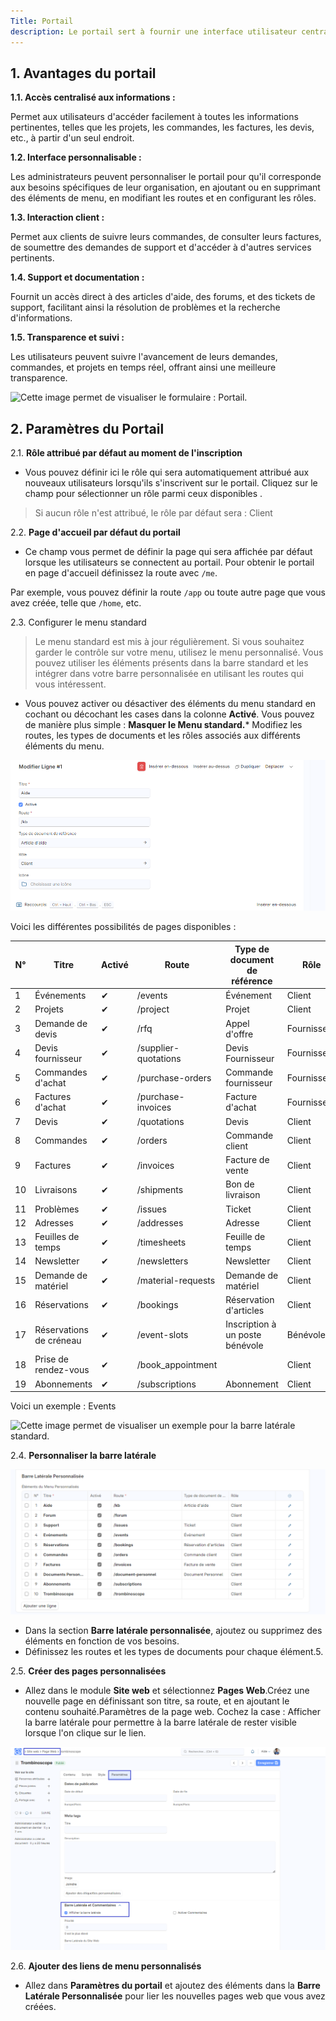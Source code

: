 ```yaml
---
Title: Portail
description: Le portail sert à fournir une interface utilisateur centralisée pour accéder à diverses fonctionnalités et informations.
---
```



## 1. Avantages du portail  

**1.1. Accès centralisé aux informations :**

Permet aux utilisateurs d'accéder facilement à toutes les informations pertinentes, telles que les projets, les commandes, les factures, les devis, etc., à partir d'un seul endroit.

**1.2. Interface personnalisable :**

Les administrateurs peuvent personnaliser le portail pour qu'il corresponde aux besoins spécifiques de leur organisation, en ajoutant ou en supprimant des éléments de menu, en modifiant les routes et en configurant les rôles.

**1.3. Interaction client :**

Permet aux clients de suivre leurs commandes, de consulter leurs factures, de soumettre des demandes de support et d'accéder à d'autres services pertinents.

**1.4. Support et documentation :**

Fournit un accès direct à des articles d'aide, des forums, et des tickets de support, facilitant ainsi la résolution de problèmes et la recherche d'informations.

**1.5. Transparence et suivi :**

Les utilisateurs peuvent suivre l'avancement de leurs demandes, commandes, et projets en temps réel, offrant ainsi une meilleure transparence.

![Cette image permet de visualiser le formulaire : Portail.](/Portail%20barre%20lat%C3%A9rale%20.png)

## 2. Paramètres du Portail

2.1. **Rôle attribué par défaut au moment de l'inscription**

- Vous pouvez définir ici le rôle qui sera automatiquement attribué aux nouveaux utilisateurs lorsqu'ils s'inscrivent sur le portail. Cliquez sur le champ pour sélectionner un rôle parmi ceux disponibles .

> Si aucun rôle n'est attribué, le rôle par défaut sera : Client

2.2. **Page d'accueil par défaut du portail**

- Ce champ vous permet de définir la page qui sera affichée par défaut lorsque les utilisateurs se connectent au portail. Pour obtenir le portail en page d'accueil définissez la route avec `/me`.

Par exemple, vous pouvez définir la route `/app` ou toute autre page que vous avez créée, telle que `/home`, etc.

2.3. Configurer le menu standard

> Le menu standard est mis à jour régulièrement. Si vous souhaitez garder le contrôle sur votre menu, utilisez le menu personnalisé. Vous pouvez utiliser les éléments présents dans la barre standard et les intégrer dans votre barre personnalisée en utilisant les routes qui vous intéressent.

- Vous pouvez activer ou désactiver des éléments du menu standard en cochant ou décochant les cases dans la colonne **Activé**. Vous pouvez de manière plus simple : **Masquer le Menu standard.*** Modifiez les routes, les types de documents et les rôles associés aux différents éléments du menu.

![Cette image permet de visualiser le menu de la barre latérale.](/Portail%20section.png)

Voici les différentes possibilités de pages disponibles :

| N° | Titre                   | Activé | Route                | Type de document de référence   | Rôle        |
| -- | ----------------------- | ------ | -------------------- | ------------------------------- | ----------- |
| 1  | Événements              | ✔      | /events              | Événement                       | Client      |
| 2  | Projets                 | ✔      | /project             | Projet                          | Client      |
| 3  | Demande de devis        | ✔      | /rfq                 | Appel d'offre                   | Fournisseur |
| 4  | Devis fournisseur       | ✔      | /supplier-quotations | Devis Fournisseur               | Fournisseur |
| 5  | Commandes d'achat       | ✔      | /purchase-orders     | Commande fournisseur            | Fournisseur |
| 6  | Factures d'achat        | ✔      | /purchase-invoices   | Facture d'achat                 | Fournisseur |
| 7  | Devis                   | ✔      | /quotations          | Devis                           | Client      |
| 8  | Commandes               | ✔      | /orders              | Commande client                 | Client      |
| 9  | Factures                | ✔      | /invoices            | Facture de vente                | Client      |
| 10 | Livraisons              | ✔      | /shipments           | Bon de livraison                | Client      |
| 11 | Problèmes               | ✔      | /issues              | Ticket                          | Client      |
| 12 | Adresses                | ✔      | /addresses           | Adresse                         | Client      |
| 13 | Feuilles de temps       | ✔      | /timesheets          | Feuille de temps                | Client      |
| 14 | Newsletter              | ✔      | /newsletters         | Newsletter                      | Client      |
| 15 | Demande de matériel     | ✔      | /material-requests   | Demande de matériel             | Client      |
| 16 | Réservations            | ✔      | /bookings            | Réservation d'articles          | Client      |
| 17 | Réservations de créneau | ✔      | /event-slots         | Inscription à un poste bénévole | Bénévole    |
| 18 | Prise de rendez-vous    | ✔      | /book\_appointment   |                                 | Client      |
| 19 | Abonnements             | ✔      | /subscriptions       | Abonnement                      | Client      |



Voici un exemple : Events

![Cette image permet de visualiser un exemple pour la barre latérale standard.](/Portail%20-%20Ex%20barre%20lat%C3%A9rale%20.png)

2.4. **Personnaliser la barre latérale**

![Cette image permet de visualiser la zone permettant de personnaliser le barre latérale](/Portail%20barre%20perso.png)

- Dans la section **Barre latérale personnalisée**, ajoutez ou supprimez des éléments en fonction de vos besoins.
- Définissez les routes et les types de documents pour chaque élément.5.

2.5. **Créer des pages personnalisées**

- Allez dans le module **Site web** et sélectionnez **Pages Web**.Créez une nouvelle page en définissant son titre, sa route, et en ajoutant le contenu souhaité.Paramètres de la page web. Cochez la case : Afficher la barre latérale pour permettre à la barre latérale de rester visible lorsque l'on clique sur le lien.

![Cette image permet de visualiser le formulaire : Page Web / Paramètres](/Page%20Web%20pour%20portail.png)

2.6. **Ajouter des liens de menu personnalisés**

- Allez dans **Paramètres du portail** et ajoutez des éléments dans la **Barre Latérale Personnalisée** pour lier les nouvelles pages web que vous avez créées.
